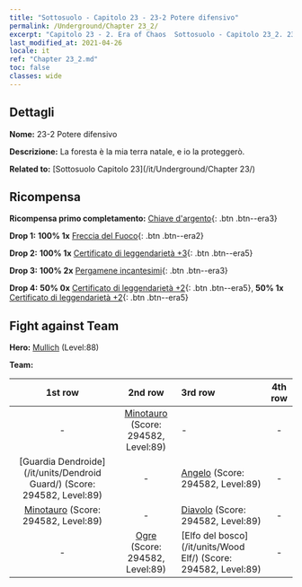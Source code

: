 ```yaml
---
title: "Sottosuolo - Capitolo 23 - 23-2 Potere difensivo"
permalink: /Underground/Chapter 23_2/
excerpt: "Capitolo 23 - 2. Era of Chaos  Sottosuolo - Capitolo 23_2. 23-2 Potere difensivo"
last_modified_at: 2021-04-26
locale: it
ref: "Chapter 23_2.md"
toc: false
classes: wide
---
```


## Dettagli

 **Nome:** 23-2 Potere difensivo

 **Descrizione:** La foresta è la mia terra natale, e io la proteggerò.

 **Related to:** [Sottosuolo Capitolo 23](/it/Underground/Chapter 23/)

## Ricompensa

 **Ricompensa primo completamento:** [Chiave d'argento](/ItemsIT/con_693/){: .btn .btn--era3}

 **Drop 1:** **100% 1x** [Freccia del Fuoco](/ItemsIT/her_413/){: .btn .btn--era2}

 **Drop 2:** **100% 1x** [Certificato di leggendarietà +3](/ItemsIT/mat_88/){: .btn .btn--era5}

 **Drop 3:** **100% 2x** [Pergamene incantesimi](/ItemsIT/con_694/){: .btn .btn--era3}

 **Drop 4:** **50% 0x** [Certificato di leggendarietà +2](/ItemsIT/mat_81/){: .btn .btn--era5}, **50% 1x** [Certificato di leggendarietà +2](/ItemsIT/mat_81/){: .btn .btn--era5}


## Fight against Team
 **Hero:** [Mullich](/it/heroes/Mullich/) (Level:88)

 **Team:**


  | 1st row | 2nd row | 3rd row | 4th row |
  |:----:|:----:|:----|:----:|
  | - | [Minotauro](/it/units/Minotaur/) (Score: 294582, Level:89)  | - | - |
  | [Guardia Dendroide](/it/units/Dendroid Guard/) (Score: 294582, Level:89)  | - | [Angelo](/it/units/Angel/) (Score: 294582, Level:89)  | - |
  | [Minotauro](/it/units/Minotaur/) (Score: 294582, Level:89)  | - | [Diavolo](/it/units/Devil/) (Score: 294582, Level:89)  | - |
  | - | [Ogre](/it/units/Ogre/) (Score: 294582, Level:89)  | [Elfo del bosco](/it/units/Wood Elf/) (Score: 294582, Level:89)  | - |


